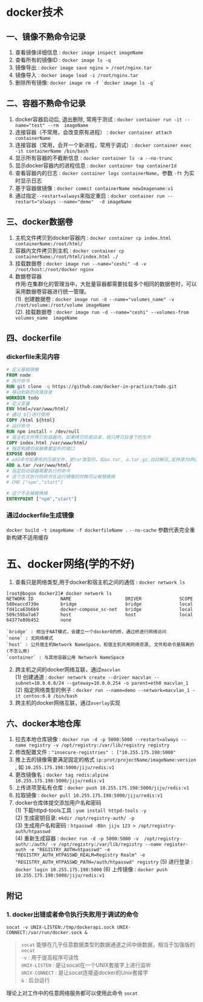 # docker技术
## 一、镜像不熟命令记录
1. 查看镜像详细信息  : `docker image inspect imageName`   
2. 查看所有的镜像ID  : `docker image ls -q` 
3. 镜像导出 : `docker image save nginx > /root/nginx.tar`
4. 镜像导入 : `docker image load -i /root/nginx.tar`
5. 删除所有镜像: ``docker image rm -f `docker image ls -q` ``

## 二、容器不熟命令记录
1. docker容器启动后, 退出删除, 常用于测试 : `docker container run -it --name="test" --rm  imageName `
2. 连接容器（不常用，会改变原有进程） : `docker container attach containerName`
3. 连接容器（常用，会开一个新进程，常用于调试）: `docker container exec -it containerName /bin/bash`
4. 显示所有容器的不截断信息 : `docker container ls -a --no-trunc`
5. 显示docker容器内的进程信息 : `docker container top containerId`
6. 查看容器内的日志 : `docker container logs containerName`，参数 `-ft` 为实时显示日志
7. 基于容器做镜像 : `docker commit containerName newImagename:v1`
8. 通过指定`--restart=always`来指定重启 : `docker container run --restart="always --name="demo"  -d imageName`

## 三、docker数据卷
1. 主机文件拷贝到docker容器内 : `docker container cp index.html containerName:/root/html/`
2. 容器内文件拷贝到主机 : `docker container cp containerName:/root/html/index.html ./`
3. 挂载数据卷 : `docker image run --name="ceshi" -d -v /root/host:/root/docker nginx`
4. 数据卷容器 <br>
    作用:在集群化的管理当中，大批量容器都需要挂载多个相同的数据卷时，可以采用数据卷容器进行统一管理。  
    (1). 创建数据卷 : `docker image run -d --name="volumes_name" -v /root/volume:/root/volume imageName`  
    (2). 挂载数据卷 : `docker image run -d --name="ceshi" --volumes-from volumes_name  imageName`


## 四、dockerfile
### dickerfile未见内容
```dockerfile
# 定义基础镜像
FROM node
# 执行命令
RUN git clone -q https://github.com/docker-in-practice/todo.git
# 移动到新的克隆目录
WORKDIR todo
# 定义变量
ENV html=/var/www/html/
# 通过 ${}进行使用
COPY /html ${html}
# 运行命令
RUN npm install > /dev/null
# 宿主机文件拷贝到容器内，如果拷贝的是目录，就只拷贝目录下的文件
COPY index.html /var/www/html/
# 指定构建的容器需要监听的端口
EXPOSE 8000
# add命令如果传的压缩文件，是tar类型的，如aa.tar, a.tar.gz,自动解压,支持源为URL，但是即使为tar也不会解压
ADD a.tar /var/www/html/
# 指定启动容器需要执行的命令
# 这个方式执行的命令在运行镜像的时候可以被替换掉
# CMD ["npm","start"]

# 这个不会被替换掉
ENTRYPOINT ["npm","start"]
```
### 通过dockerfile生成镜像
`docker build -t imageName -f dockerfileName .`
`--no-cache` 参数代表完全重新构建不适用缓存

# 五、docker网络(学的不好)
1. 查看只是网络类型,用于docker和宿主机之间的通信 : `docker network ls`
```
[root@bogon docker2]# docker network ls
NETWORK ID          NAME                    DRIVER              SCOPE
580eaccd739e        bridge                  bridge              local
fd41ca63b6b9        docker-compose_sc-net   bridge              local
509c59ba7a67        host                    host                local
64377e89b452        none 

`bridge` : 相当于NAT模式，会建立一个docker0的桥，通过桥进行网络访问  
`none` : 无网络模式  
`host` : 公共宿主机Network NameSpace，和宿主机共用网络资源, 文件和命令是隔离的(不怎么用)  
`container` : 与其他容器公用 Network NameSpace
```
2. 跨主机之间的docker网络互联，通过`macvlan`<br>
(1) 创建通道 : `docker network create --driver macvlan --subnet=10.0.0.0/24 --gateway=10.0.0.254 -o parent=eth0 macvlan_1`  
(2) 指定网络类型的例子 : `docker run --name=demo --network=macvlan_1 -it centos:6.8 /bin/bash`
3. 跨主机的docker网络互联，通过`overlay`实现


## 六、docker本地仓库
1. 拉去本地仓库镜像 : `docker run -d -p 5000:5000 --restart=always --name registry -v /opt/registry:/var/lib/registry registry`
2. 修改配置文件 : `"insecure-registries" : ["10.255.175.198:5000"`
3. 推上去的镜像需要满足固定的格式 `ip:prot/projectName/imageName:version` , 如 `10.255.175.198:5000/jiju/redis:v1`
4. 更改镜像名 : `docker tag redis:alpine 10.255.175.198:5000/jiju/redis:v1`
5. 上传进项至私有仓库 : `docker push 10.255.175.198:5000/jiju/redis:v1`
6. 拉取镜像 : `docker pull 10.255.175.198:5000/jiju/redis:v1`
7. docker仓库体提交添加用户名和密码<br>
(1) 下载httpd-tools工具 : `yum install httpd-tools -y`  
(2) 生成密钥目录: `mkdir /opt/registry-auth/ -p`  
(3) 生成用户名和密码 : `htpasswd -Bbn jiju 123 > /opt/registry-auth/htpasswd`  
(4) 重新生成容器 : `docker run -d -p 5000:5000 -v  /opt/registry-auth/:/auth/ -v /opt/registry:/var/lib/registry --name register-auth -e "REGISTRY_AUTH=htpasswd" -e "REGISTRY_AUTH_HTPASSWD_REALM=Registry Realm" -e "REGISTRY_AUTH_HTPASSWD_PATH=/auth/htpasswd" registry`
(5) 进行登录 : `docker login 10.255.175.198:5000`
(6) 上传镜像 : `docker push 10.255.175.198:5000/jiju/redis:v1`



## 附记
### 1. docker出错或者命令执行失败用于调试的命令  
`socat -v UNIX-LISTEN:/tmp/dockerapi.sock UNIX-CONNECT:/var/run/docker.sock &`  
> `socat` 能够在几乎任意数据类型的数据通道之间中继数据，相当于加强版的 `necat`  
`-v` : 用于提高程序可读性  
`UNIX-LISTEN` : 是让socat在一个UNIX套接字上进行监听  
`UNIX-CONNECT` : 是让socat连接盗docker的Unix套接字  
`&` : 后台运行

理论上对工作中的任意网络服务都可以使用此命令 `socat`
